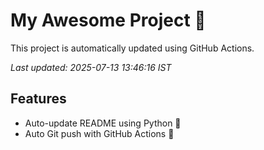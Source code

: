 # My Awesome Project 🚀

This project is automatically updated using GitHub Actions.

_Last updated: 2025-07-13 13:46:16 IST_

## Features
- Auto-update README using Python 🐍
- Auto Git push with GitHub Actions 🤖
